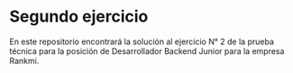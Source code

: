 # Segundo ejercicio

En este repositorio encontrará la solución al ejercicio N° 2 de la prueba técnica para la posición de Desarrollador Backend Junior para la empresa Rankmi.
